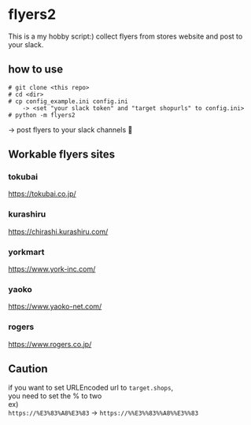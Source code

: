 # flyers2

This is a my hobby script:)
collect flyers from stores website and post to your slack.

## how to use

```
# git clone <this repo>
# cd <dir>
# cp config_example.ini config.ini
    -> <set "your slack token" and "target shopurls" to config.ini>
# python -m flyers2
```
 -> post flyers to your slack channels :clap:

## Workable flyers sites

### tokubai

https://tokubai.co.jp/

### kurashiru

https://chirashi.kurashiru.com/

### yorkmart

https://www.york-inc.com/

### yaoko

https://www.yaoko-net.com/

### rogers

https://www.rogers.co.jp/


## Caution

if you want to set URLEncoded url to `target.shops`,  
you need to set the % to two  
ex)  
`https://%E3%83%A8%E3%83` -> `https://%%E3%%83%%A8%%E3%%83`
